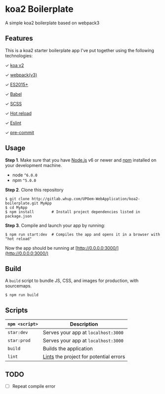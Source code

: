# koa2 Boilerplate

A simple koa2 boilerplate based on webpack3

## Features

This is a koa2 starter boilerplate app I've put together using the following technologies:

✓ [koa v2](https://github.com/koajs/koa)

✓ [webpack(v3)](https://github.com/webpack/webpack)

✓ [ES2015+](http://babeljs.io/docs/learn-es2015/)

✓ [Babel](http://babeljs.io/)

✓ [SCSS](http://sass-lang.com/)

✓ [Hot reload](https://github.com/leecade/koa-webpack-middleware)

✓ [Eslint](https://github.com/eslint/eslint)

✓ [pre-commit](https://github.com/observing/pre-commit)


## Usage

**Step 1**. Make sure that you have [Node.js](https://nodejs.org/) v6 or newer and
[npm](https://github.com/npm/npm) installed on your development machine.

* node `^6.0.0`
* npm `^5.0.0`

**Step 2**. Clone this repository

```shell
$ git clone http://gitlab.whup.com/UPOem-WebApplication/koa2-boilerplate.git MyApp
$ cd MyApp
$ npm install        # Install project dependencies listed in package.json
```


**Step 3**. Compile and launch your app by running:

```shell
$ npm run start:dev  # Compiles the app and opens it in a browser with "hot reload"
```

Now the app should be running at [http://0.0.0.0:3000/](http://0.0.0.0:3000/)


## Build
A `build` script to bundle JS, CSS, and images for production, with sourcemaps.

```
$ npm run build
```


## Scripts

|`npm <script>`     |Description|
|-------------------|-----------|
|`star:dev`         |Serves your app at `localhost:3000`|
|`star:prod`        |Serves your app at `localhost:3000`|
|`build`            |Builds the application|
|`lint`             |[Lints](http://stackoverflow.com/questions/8503559/what-is-linting) the project for potential errors|



## TODO

- [ ] Repeat compile error
